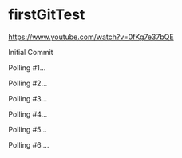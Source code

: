 # firstGitTest
https://www.youtube.com/watch?v=0fKg7e37bQE

Initial Commit

Polling #1...

Polling #2...

Polling #3...

Polling #4...

Polling #5...

Polling #6....
